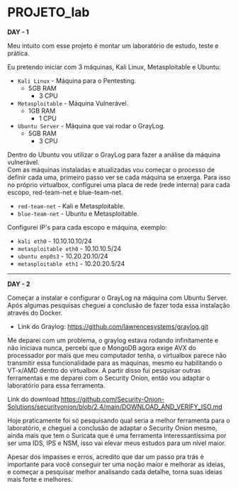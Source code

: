 # PROJETO_lab

**DAY - 1**

Meu intuito com esse projeto é montar um laboratório de estudo, teste e prática.

Eu pretendo iniciar com 3 máquinas, Kali Linux, Metasploitable e Ubuntu:
- `Kali Linux` - Máquina para o Pentesting.
  - 5GB RAM
	- 3 CPU
- `Metasploitable` - Máquina Vulnerável.
  - 1GB RAM
	- 1 CPU
- `Ubuntu Server` - Máquina que vai rodar o GrayLog.
  - 5GB RAM
	- 3 CPU
    
Dentro do Ubuntu vou utilizar o GrayLog para fazer a análise da máquina vulnerável.  
Com as máquinas instaladas e atualizadas vou começar o processo de definir cada uma, primeiro passo ver se cada máquina se enxerga. Para isso no próprio virtualbox, configurei uma placa de rede (rede interna) para cada escopo, red-team-net e blue-team-net.
- `red-team-net` - Kali e Metasploitable.
- `blue-team-net` - Ubuntu e Metasploitable.
  
Configurei IP's para cada escopo e máquina, exemplo:

- `kali eth0` - 10.10.10.10/24
- `metasploitable eth0` - 10.10.10.5/24  
- `ubuntu enp0s3` - 10.20.20.10/24
- `metasploitable eth1` - 10.20.20.5/24
---
**DAY - 2**

Começar a instalar e configurar o GrayLog na máquina com Ubuntu Server. Após algumas pesquisas cheguei a conclusão de fazer toda essa instalação através do Docker.

- Link do Graylog: https://github.com/lawrencesystems/graylog.git

Me deparei com um problema, o graylog estava rodando infinitamente e não iniciava nunca, percebi que o MongoDB agora exige AVX do processador por mais que meu computador tenha, o virtualbox parece não transmitir essa funcionalidade para as máquinas, mesmo eu habilitando o VT-x/AMD dentro do virtualbox.
A partir disso fui pesquisar outras ferramentas e me deparei com o Security Onion, então vou adaptar o laboratório para essa ferramenta.

Link do download https://github.com/Security-Onion-Solutions/securityonion/blob/2.4/main/DOWNLOAD_AND_VERIFY_ISO.md

Hoje praticamente foi só pesquisando qual seria a melhor ferramenta para o laboratório, e cheguei a conclusão de adaptar o Security Onion mesmo, ainda mais que tem o Suricata que é uma ferramenta interessantíssima por ser uma IDS, IPS e NSM, isso vai elevar meus estudos para um nível maior.

Apesar dos impasses e erros, acredito que dar um passo pra trás é importante para você conseguir ter uma noção maior e melhorar as ideias, e começar a pesquisar melhor analisando cada detalhe, torna suas ideias mais forte e melhores.
